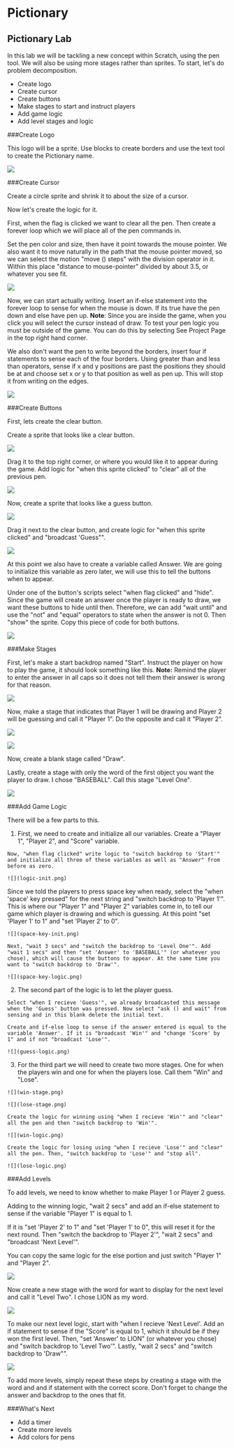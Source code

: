 # Pictionary

## Pictionary Lab

In this lab we will be tackling a new concept within Scratch, using the pen tool. We will also be using more stages rather than sprites. To start, let's do problem decomposition.
 - Create logo
 - Create cursor
 - Create buttons
 - Make stages to start and instruct players
 - Add game logic
 - Add level stages and logic

###Create Logo

  This logo will be a sprite. Use blocks to create borders and use the text tool to create the Pictionary name.
  
  ![](logo.png)
  
###Create Cursor

  Create a circle sprite and shrink it to about the size of a cursor. 
  
  Now let's create the logic for it. 
  
  First, when the flag is clicked we want to clear all the pen. Then create a forever loop which we will place all of the pen commands in. 
  
  Set the pen color and size, then have it point towards the mouse pointer. We also want it to move naturally in the path that the mouse pointer moved, so we can select the motion "move () steps" with the division operator in it. Within this place "distance to mouse-pointer" divided by about 3.5, or whatever you see fit.
  
  ![](pen-init.png)
  
  Now, we can start actually writing. Insert an if-else statement into the forever loop to sense for when the mouse is down. If its true have the pen down and else have pen up. 
  **Note**: Since you are inside the game, when you click you will select the cursor instead of draw. To test your pen logic you must be outside of the game. You can do this by selecting See Project Page in the top right hand corner.
  
  We also don't want the pen to write beyond the borders, insert four if statements to sense each of the four borders. Using greater than and less than operators, sense if x and y positions are past the positions they should be at and choose set x or y to that position as well as pen up. This will stop it from writing on the edges.
  
  ![](cursor-logic.png)
  
###Create Buttons

  First, lets create the clear button. 
  
  Create a sprite that looks like a clear button. 
  
  ![](clear-sprite.png)
  
  Drag it to the top right corner, or where you would like it to appear during the game. Add logic for "when this sprite clicked" to "clear" all of the previous pen.
  
  ![](clear-logic.png)
  
  Now, create a sprite that looks like a guess button.
  
  ![](guess-sprite.png)
  
  Drag it next to the clear button, and create logic for "when this sprite clicked" and "broadcast 'Guess"".
  
  ![](guess-sprite-logic.png)
  
  At this point we also have to create a variable called Answer. We are going to initialize this variable as zero later, we will use this to tell the buttons when to appear.
  
  Under one of the button's scripts select "when flag clicked" and "hide". Since the game will create an answer once the player is ready to draw, we want these buttons to hide until then. Therefore, we can add "wait until" and use the "not" and "equal" operators to state when the answer is not 0. Then "show" the sprite. Copy this piece of code for both buttons.
  
  ![](button-show-logic.png)
  
###Make Stages

  First, let's make a start backdrop named "Start". Instruct the player on how to play the game, it should look something like this. **Note:** Remind the player to enter the answer in all caps so it does not tell them their answer is wrong for that reason.
  
  ![](start-stage.png)
  
  Now, make a stage that indicates that Player 1 will be drawing and Player 2 will be guessing and call it "Player 1". Do the opposite and call it "Player 2".
  
  ![](player-one-stage.png)
  
  ![](player-two-stage.png)
  
  Now, create a blank stage called "Draw".
  
  Lastly, create a stage with only the word of the first object you want the player to draw. I chose "BASEBALL". Call this stage "Level One".
  
  ![](level-one-stage.png)
  
###Add Game Logic

  There will be a few parts to this.

  1. First, we need to create and initialize all our variables. Create a "Player 1", "Player 2", and "Score" variable. 
  
    Now, "when flag clicked" write logic to "switch backdrop to 'Start'" and initialize all three of these variables as well as "Answer" from before as zero.
  
    ![](logic-init.png)
  
   Since we told the players to press space key when ready, select the "when 'space' key pressed" for the next string and "switch backdrop to 'Player 1'". This is where our "Player 1" and "Player 2" variables come in, to tell our game which player is drawing and which is guessing. At this point "set 'Player 1' to 1" and "set 'Player 2' to 0".
  
    ![](space-key-init.png)
  
    Next, "wait 3 secs" and "switch the backdrop to 'Level One'". Add "wait 1 secs" and then "set 'Answer' to 'BASEBALL'" (or whatever you chose), which will cause the buttons to appear. At the same time you want to "switch backdrop to 'Draw'".
  
    ![](space-key-logic.png)
  
  2. The second part of the logic is to let the player guess.
  
    Select "when I recieve 'Guess'", we already broadcasted this message when the 'Guess' button was pressed. Now select "ask () and wait" from sensing and in this blank delete the initial text. 

    Create and if-else loop to sense if the answer entered is equal to the variable 'Answer'. If it is "broadcast 'Win'" and "change 'Score' by 1" and if not "broadcast 'Lose'".
    
    ![](guess-logic.png)
    
  3. For the third part we will need to create two more stages. One for when the players win and one for when the players lose. Call them "Win" and "Lose".
  
    ![](win-stage.png)

    ![](lose-stage.png)
    
    Create the logic for winning using "when I recieve 'Win'" and "clear" all the pen and then "switch backdrop to 'Win'".
    
    ![](win-logic.png)
    
    Create the logic for losing using "when I recieve 'Lose'" and "clear" all the pen. Then, "switch backdrop to 'Lose'" and "stop all".
    
    ![](lose-logic.png)

###Add Levels

  To add levels, we need to know whether to make Player 1 or Player 2 guess.
  
  Adding to the winning logic, "wait 2 secs" and add an if-else statement to sense if the variable "Player 1" is equal to 1.
  
  If it is "set 'Player 2' to 1" and "set 'Player 1' to 0", this will reset it for the next round. Then "switch the backdrop to 'Player 2'", "wait 2 secs" and "broadcast 'Next Level'". 
  
  You can copy the same logic for the else portion and just switch "Player 1" and "Player 2".
  
  ![](winning-next-level-logic.png)
  
  Now create a new stage with the word for want to display for the next level and call it "Level Two". I chose LION as my word.
  
  ![](level-two-stage.png)
  
  To make our next level logic, start with "when I recieve 'Next Level'. Add an if statement to sense if the "Score" is equal to 1, which it should be if they won the first level. Then, "set 'Answer' to LION" (or whatever you chose) and "switch backdrop to 'Level Two'". Lastly, "wait 2 secs" and "switch backdrop to 'Draw"".
  
  ![](next-level-logic.png)
  
  To add more levels, simply repeat these steps by creating a stage with the word and and if statement with the correct score. Don't forget to change the answer and backdrop to the ones that fit. 
  
###What's Next
 - Add a timer 
 - Create more levels
 - Add colors for pens
